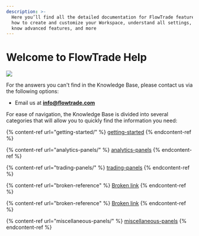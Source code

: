 ```yaml
---
description: >-
  Here you’ll find all the detailed documentation for FlowTrade features, learn
  how to create and customize your Workspace, understand all settings, get to
  know advanced features, and more
---
```


# Welcome to FlowTrade Help

![](.gitbook/assets/main-workspace-for-help.png)

For the answers you can't find in the Knowledge Base, please contact us via the following options:

* Email us at **info@flowtrade.com**

For ease of navigation, the Knowledge Base is divided into several categories that will allow you to quickly find the information you need:

{% content-ref url="getting-started/" %}
[getting-started](getting-started/)
{% endcontent-ref %}

{% content-ref url="analytics-panels/" %}
[analytics-panels](analytics-panels/)
{% endcontent-ref %}

{% content-ref url="trading-panels/" %}
[trading-panels](trading-panels/)
{% endcontent-ref %}

{% content-ref url="broken-reference" %}
[Broken link](broken-reference)
{% endcontent-ref %}

{% content-ref url="broken-reference" %}
[Broken link](broken-reference)
{% endcontent-ref %}

{% content-ref url="miscellaneous-panels/" %}
[miscellaneous-panels](miscellaneous-panels/)
{% endcontent-ref %}

